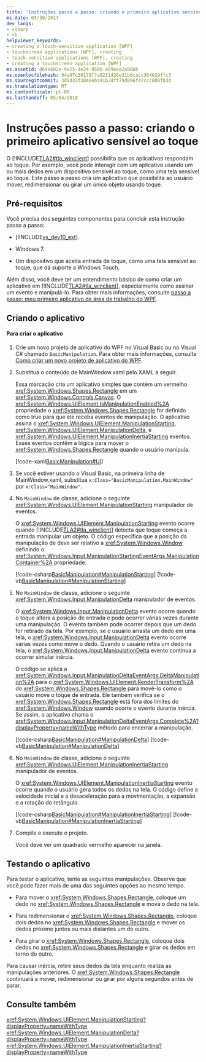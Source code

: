 ```yaml
---
title: 'Instruções passo a passo: criando o primeiro aplicativo sensível ao toque'
ms.date: 03/30/2017
dev_langs:
- csharp
- vb
helpviewer_keywords:
- creating a touch-sensitive application [WPF]
- touchscreen applications [WPF], creating
- touch-sensitive applications [WPF], creating
- creating a touchscreen application [WPF]
ms.assetid: d69e602e-9a25-4e24-950b-e89eaa2a906b
ms.openlocfilehash: 94a97c30179f7a8231426e31b8cacc364629ffc3
ms.sourcegitcommit: 3d5d33f384eeba41b2dff79d096f47ccc8d8f03d
ms.translationtype: MT
ms.contentlocale: pt-BR
ms.lasthandoff: 05/04/2018
---
```

# <a name="walkthrough-creating-your-first-touch-application"></a>Instruções passo a passo: criando o primeiro aplicativo sensível ao toque
O [!INCLUDE[TLA2#tla_winclient](../../../../includes/tla2sharptla-winclient-md.md)] possibilita que os aplicativos respondam ao toque. Por exemplo, você pode interagir com um aplicativo usando um ou mais dedos em um dispositivo sensível ao toque, como uma tela sensível ao toque. Este passo a passo cria um aplicativo que possibilita ao usuário mover, redimensionar ou girar um único objeto usando toque.  
  
## <a name="prerequisites"></a>Pré-requisitos  
 Você precisa dos seguintes componentes para concluir esta instrução passo a passo:  
  
-   [!INCLUDE[vs_dev10_ext](../../../../includes/vs-dev10-ext-md.md)].  
  
-   Windows 7.  
  
-   Um dispositivo que aceita entrada de toque, como uma tela sensível ao toque, que dá suporte a Windows Touch.  
  
 Além disso, você deve ter um entendimento básico de como criar um aplicativo em [!INCLUDE[TLA2#tla_winclient](../../../../includes/tla2sharptla-winclient-md.md)], especialmente como assinar um evento e manipulá-lo. Para obter mais informações, consulte [passo a passo: meu primeiro aplicativo de área de trabalho do WPF](../../../../docs/framework/wpf/getting-started/walkthrough-my-first-wpf-desktop-application.md).  
  
## <a name="creating-the-application"></a>Criando o aplicativo  
  
#### <a name="to-create-the-application"></a>Para criar o aplicativo  
  
1.  Crie um novo projeto de aplicativo do WPF no Visual Basic ou no Visual C# chamado `BasicManipulation`. Para obter mais informações, consulte [Como criar um novo projeto de aplicativo do WPF](http://msdn.microsoft.com/library/1f6aea7a-33e1-4d3f-8555-1daa42e95d82).  
  
2.  Substitua o conteúdo de MainWindow.xaml pelo XAML a seguir.  
  
     Essa marcação cria um aplicativo simples que contém um vermelho <xref:System.Windows.Shapes.Rectangle> em um <xref:System.Windows.Controls.Canvas>. O <xref:System.Windows.UIElement.IsManipulationEnabled%2A> propriedade o <xref:System.Windows.Shapes.Rectangle> for definido como true para que ele receba eventos de manipulação. O aplicativo assina o <xref:System.Windows.UIElement.ManipulationStarting>, <xref:System.Windows.UIElement.ManipulationDelta>, e <xref:System.Windows.UIElement.ManipulationInertiaStarting> eventos. Esses eventos contêm a lógica para mover o <xref:System.Windows.Shapes.Rectangle> quando o usuário manipula.  
  
     [!code-xaml[BasicManipulation#UI](../../../../samples/snippets/csharp/VS_Snippets_Wpf/basicmanipulation/csharp/mainwindow.xaml#ui)]  
  
3.  Se você estiver usando o Visual Basic, na primeira linha de MainWindow.xaml, substitua `x:Class="BasicManipulation.MainWindow"` por `x:Class="MainWindow"`.  
  
4.  No `MainWindow` de classe, adicione o seguinte <xref:System.Windows.UIElement.ManipulationStarting> manipulador de eventos.  
  
     O <xref:System.Windows.UIElement.ManipulationStarting> evento ocorre quando [!INCLUDE[TLA2#tla_winclient](../../../../includes/tla2sharptla-winclient-md.md)] detecta que toque começa a entrada manipular um objeto. O código especifica que a posição da manipulação de deve ser relativo a <xref:System.Windows.Window> definindo o <xref:System.Windows.Input.ManipulationStartingEventArgs.ManipulationContainer%2A> propriedade.  
  
     [!code-csharp[BasicManipulation#ManipulationStarting](../../../../samples/snippets/csharp/VS_Snippets_Wpf/basicmanipulation/csharp/mainwindow.xaml.cs#manipulationstarting)]
     [!code-vb[BasicManipulation#ManipulationStarting](../../../../samples/snippets/visualbasic/VS_Snippets_Wpf/basicmanipulation/visualbasic/mainwindow.xaml.vb#manipulationstarting)]  
  
5.  No `MainWindow` de classe, adicione o seguinte <xref:System.Windows.Input.ManipulationDelta> manipulador de eventos.  
  
     O <xref:System.Windows.Input.ManipulationDelta> evento ocorre quando o toque altera a posição de entrada e pode ocorrer várias vezes durante uma manipulação. O evento também pode ocorrer depois que um dedo for retirado da tela. Por exemplo, se o usuário arrasta um dedo em uma tela, o <xref:System.Windows.Input.ManipulationDelta> evento ocorre várias vezes como move o dedo. Quando o usuário retira um dedo na tela, o <xref:System.Windows.Input.ManipulationDelta> evento continua a ocorrer simular inércia.  
  
     O código se aplica a <xref:System.Windows.Input.ManipulationDeltaEventArgs.DeltaManipulation%2A> para o <xref:System.Windows.UIElement.RenderTransform%2A> do <xref:System.Windows.Shapes.Rectangle> para movê-lo como o usuário move o toque de entrada. Ele também verifica se o <xref:System.Windows.Shapes.Rectangle> está fora dos limites do <xref:System.Windows.Window> quando ocorre o evento durante inércia. Se assim, o aplicativo chama o <xref:System.Windows.Input.ManipulationDeltaEventArgs.Complete%2A?displayProperty=nameWithType> método para encerrar a manipulação.  
  
     [!code-csharp[BasicManipulation#ManipulationDelta](../../../../samples/snippets/csharp/VS_Snippets_Wpf/basicmanipulation/csharp/mainwindow.xaml.cs#manipulationdelta)]
     [!code-vb[BasicManipulation#ManipulationDelta](../../../../samples/snippets/visualbasic/VS_Snippets_Wpf/basicmanipulation/visualbasic/mainwindow.xaml.vb#manipulationdelta)]  
  
6.  No `MainWindow` de classe, adicione o seguinte <xref:System.Windows.UIElement.ManipulationInertiaStarting> manipulador de eventos.  
  
     O <xref:System.Windows.UIElement.ManipulationInertiaStarting> evento ocorre quando o usuário gera todos os dedos na tela. O código define a velocidade inicial e a desaceleração para a movimentação, a expansão e a rotação do retângulo.  
  
     [!code-csharp[BasicManipulation#ManipulationInertiaStarting](../../../../samples/snippets/csharp/VS_Snippets_Wpf/basicmanipulation/csharp/mainwindow.xaml.cs#manipulationinertiastarting)]
     [!code-vb[BasicManipulation#ManipulationInertiaStarting](../../../../samples/snippets/visualbasic/VS_Snippets_Wpf/basicmanipulation/visualbasic/mainwindow.xaml.vb#manipulationinertiastarting)]  
  
7.  Compile e execute o projeto.  
  
     Você deve ver um quadrado vermelho aparecer na janela.  
  
## <a name="testing-the-application"></a>Testando o aplicativo  
 Para testar o aplicativo, tente as seguintes manipulações. Observe que você pode fazer mais de uma das seguintes opções ao mesmo tempo.  
  
-   Para mover o <xref:System.Windows.Shapes.Rectangle>, coloque um dedo no <xref:System.Windows.Shapes.Rectangle> e mova o dedo na tela.  
  
-   Para redimensionar o <xref:System.Windows.Shapes.Rectangle>, coloque dois dedos no <xref:System.Windows.Shapes.Rectangle> e mover os dedos próximo juntos ou mais distantes um do outro.  
  
-   Para girar o <xref:System.Windows.Shapes.Rectangle>, coloque dois dedos no <xref:System.Windows.Shapes.Rectangle> e girar os dedos em torno do outro.  
  
 Para causar inércia, retire seus dedos da tela enquanto realiza as manipulações anteriores. O <xref:System.Windows.Shapes.Rectangle> continuará a mover, redimensionar ou girar por alguns segundos antes de parar.  
  
## <a name="see-also"></a>Consulte também  
 <xref:System.Windows.UIElement.ManipulationStarting?displayProperty=nameWithType>  
 <xref:System.Windows.UIElement.ManipulationDelta?displayProperty=nameWithType>  
 <xref:System.Windows.UIElement.ManipulationInertiaStarting?displayProperty=nameWithType>
